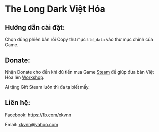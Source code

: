 # The Long Dark Việt Hóa

## Hướng dẫn cài đặt:
Chọn đúng phiên bản rồi Copy thư mục `tld_data` vào thư mục chính của Game.

## Donate:
Nhận Donate cho đến khi đủ tiền mua Game [Steam](http://store.steampowered.com/app/305620/) để giúp đưa bản Việt Hóa lên [Workshop](http://steamcommunity.com/app/305620/workshop/).

Ai tặng Gift Steam luôn thì đa tạ biết mấy.

## Liên hệ:
Facebook: https://fb.com/xkvnn

Email: xkvnn@yahoo.com

